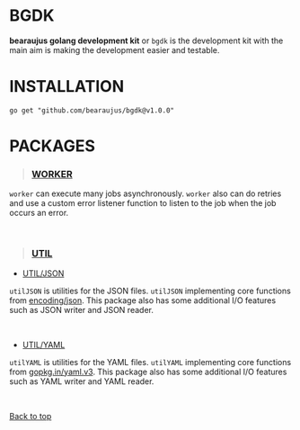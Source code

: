 # BGDK

**bearaujus golang development kit** or `bgdk` is the development kit
with the main aim is making the development easier and testable.

# INSTALLATION


```shell
go get "github.com/bearaujus/bgdk@v1.0.0"
```

# PACKAGES

> ### [WORKER](https://github.com/bearaujus/bgdk/tree/master/worker)

`worker` can execute many jobs asynchronously.
`worker` also can do retries and use a custom error listener function
to listen to the job when the job occurs an error.

&nbsp;

> ### [UTIL](https://github.com/bearaujus/bgdk/tree/master/util)

- [UTIL/JSON](https://github.com/bearaujus/bgdk/tree/master/util/json)

`utilJSON` is utilities for the JSON files. `utilJSON` implementing core functions from [encoding/json](https://cs.opensource.google/go/go/+/master:/src/encoding/json/).
This package also has some additional I/O features such as JSON writer and JSON reader.

&nbsp;

- [UTIL/YAML](https://github.com/bearaujus/bgdk/tree/master/util/yaml)

`utilYAML` is utilities for the YAML files. `utilYAML` implementing core functions from [gopkg.in/yaml.v3](https://gopkg.in/yaml.v3).
This package also has some additional I/O features such as YAML writer and YAML reader.

&nbsp;

[Back to top](#bgdk) 
